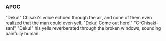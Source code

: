 ### APOC

"Deku!" Chisaki's voice echoed through the air, and none of them even realized that the man could even yell. "Deku! Come out here!"
"C-Chisaki-san!" 
"Deku!" his yells reverberated through the broken windows, sounding painfully human.
